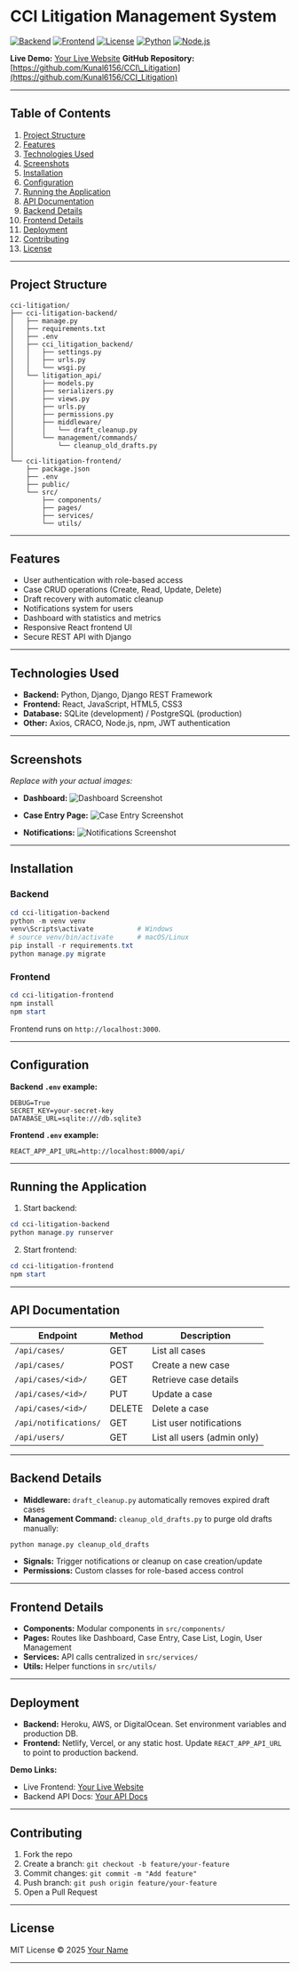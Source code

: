 # CCI Litigation Management System

[![Backend](https://img.shields.io/badge/backend-Django-blue)](https://www.djangoproject.com/)
[![Frontend](https://img.shields.io/badge/frontend-React-green)](https://reactjs.org/)
[![License](https://img.shields.io/badge/license-MIT-yellow)](LICENSE)
[![Python](https://img.shields.io/badge/python-3.11-blue)](https://www.python.org/)
[![Node.js](https://img.shields.io/badge/node.js-18-green)](https://nodejs.org/)

**Live Demo:** [Your Live Website](https://your-frontend-live-link.com)
**GitHub Repository:** [https://github.com/Kunal6156/CCI\_Litigation](https://github.com/Kunal6156/CCI_Litigation)

---

## **Table of Contents**

1. [Project Structure](#project-structure)
2. [Features](#features)
3. [Technologies Used](#technologies-used)
4. [Screenshots](#screenshots)
5. [Installation](#installation)
6. [Configuration](#configuration)
7. [Running the Application](#running-the-application)
8. [API Documentation](#api-documentation)
9. [Backend Details](#backend-details)
10. [Frontend Details](#frontend-details)
11. [Deployment](#deployment)
12. [Contributing](#contributing)
13. [License](#license)

---

## **Project Structure**

```
cci-litigation/
├── cci-litigation-backend/
│   ├── manage.py
│   ├── requirements.txt
│   ├── .env
│   ├── cci_litigation_backend/
│   │   ├── settings.py
│   │   ├── urls.py
│   │   └── wsgi.py
│   └── litigation_api/
│       ├── models.py
│       ├── serializers.py
│       ├── views.py
│       ├── urls.py
│       ├── permissions.py
│       ├── middleware/
│       │   └── draft_cleanup.py
│       └── management/commands/
│           └── cleanup_old_drafts.py
│
└── cci-litigation-frontend/
    ├── package.json
    ├── .env
    ├── public/
    └── src/
        ├── components/
        ├── pages/
        ├── services/
        └── utils/
```

---

## **Features**

* User authentication with role-based access
* Case CRUD operations (Create, Read, Update, Delete)
* Draft recovery with automatic cleanup
* Notifications system for users
* Dashboard with statistics and metrics
* Responsive React frontend UI
* Secure REST API with Django

---

## **Technologies Used**

* **Backend:** Python, Django, Django REST Framework
* **Frontend:** React, JavaScript, HTML5, CSS3
* **Database:** SQLite (development) / PostgreSQL (production)
* **Other:** Axios, CRACO, Node.js, npm, JWT authentication

---

## **Screenshots**

*Replace with your actual images:*

* **Dashboard:**
  ![Dashboard Screenshot](screenshots/dashboard.png)

* **Case Entry Page:**
  ![Case Entry Screenshot](screenshots/case_entry.png)

* **Notifications:**
  ![Notifications Screenshot](screenshots/notifications.png)

---

## **Installation**

### **Backend**

```powershell
cd cci-litigation-backend
python -m venv venv
venv\Scripts\activate           # Windows
# source venv/bin/activate      # macOS/Linux
pip install -r requirements.txt
python manage.py migrate
```

### **Frontend**

```powershell
cd cci-litigation-frontend
npm install
npm start
```

Frontend runs on `http://localhost:3000`.

---

## **Configuration**

**Backend `.env` example:**

```env
DEBUG=True
SECRET_KEY=your-secret-key
DATABASE_URL=sqlite:///db.sqlite3
```

**Frontend `.env` example:**

```env
REACT_APP_API_URL=http://localhost:8000/api/
```

---

## **Running the Application**

1. Start backend:

```powershell
cd cci-litigation-backend
python manage.py runserver
```

2. Start frontend:

```powershell
cd cci-litigation-frontend
npm start
```

---

## **API Documentation**

| Endpoint              | Method | Description                 |
| --------------------- | ------ | --------------------------- |
| `/api/cases/`         | GET    | List all cases              |
| `/api/cases/`         | POST   | Create a new case           |
| `/api/cases/<id>/`    | GET    | Retrieve case details       |
| `/api/cases/<id>/`    | PUT    | Update a case               |
| `/api/cases/<id>/`    | DELETE | Delete a case               |
| `/api/notifications/` | GET    | List user notifications     |
| `/api/users/`         | GET    | List all users (admin only) |

---

## **Backend Details**

* **Middleware:** `draft_cleanup.py` automatically removes expired draft cases
* **Management Command:** `cleanup_old_drafts.py` to purge old drafts manually:

```bash
python manage.py cleanup_old_drafts
```

* **Signals:** Trigger notifications or cleanup on case creation/update
* **Permissions:** Custom classes for role-based access control

---

## **Frontend Details**

* **Components:** Modular components in `src/components/`
* **Pages:** Routes like Dashboard, Case Entry, Case List, Login, User Management
* **Services:** API calls centralized in `src/services/`
* **Utils:** Helper functions in `src/utils/`

---

## **Deployment**

* **Backend:** Heroku, AWS, or DigitalOcean. Set environment variables and production DB.
* **Frontend:** Netlify, Vercel, or any static host. Update `REACT_APP_API_URL` to point to production backend.

**Demo Links:**

* Live Frontend: [Your Live Website](https://your-frontend-live-link.com)
* Backend API Docs: [Your API Docs](https://your-backend-api-link.com)

---

## **Contributing**

1. Fork the repo
2. Create a branch: `git checkout -b feature/your-feature`
3. Commit changes: `git commit -m "Add feature"`
4. Push branch: `git push origin feature/your-feature`
5. Open a Pull Request

---

## **License**

MIT License © 2025 [Your Name](https://github.com/Kunal6156)

---

